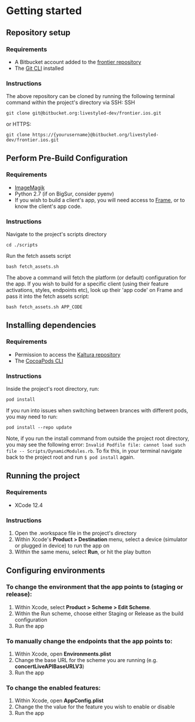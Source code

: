 # Getting started

## Repository setup

### Requirements
- A Bitbucket account added to the [frontier repository](https://bitbucket.org/livestyled-dev/frontier.ios/src/master/)
- The [Git CLI](https://git-scm.com/book/en/v2/Getting-Started-Installing-Git) installed

### Instructions
The above repository can be cloned by running the following terminal command within the project's directory via SSH:
SSH
```
git clone git@bitbucket.org:livestyled-dev/frontier.ios.git
```
or HTTPS:
```
git clone https://{yourusername}@bitbucket.org/livestyled-dev/frontier.ios.git
```
## Perform Pre-Build Configuration

### Requirements
* [ImageMagik](https://imagemagick.org/script/download.php#macosx)
* Python 2.7 (if on BigSur, consider pyenv)
* If you wish to build a client's app, you will need access to [Frame](https://frame.realifetech.com/), or to know the client's app code.

### Instructions

Navigate to the project's scripts directory
```
cd ./scripts
```
Run the fetch assets script
```
bash fetch_assets.sh
```

The above a command will fetch the platform (or default) configuration for the app. If you wish to build for a specific client (using their feature activations, styles, endpoints etc), look up their 'app code' on Frame and pass it into the fetch assets script:
```
bash fetch_assets.sh APP_CODE
```

## Installing dependencies

### Requirements
- Permission to access the [Kaltura repository](https://livestyledios@bitbucket.org/livestyled-dev/kaltura-ios-sdk.git)
- The [CocoaPods CLI](https://cocoapods.org)

### Instructions
Inside the project's root directory, run:
```
pod install
```
If you run into issues when switching between brances with different pods, you may need to run:
```
pod install --repo update
```
Note, if you run the install command from outside the project root directory, you may see the following error: `Invalid Podfile file: cannot load such file -- Scripts/DynamicModules.rb`. To fix this, in your terminal navigate back to the project root and run `$ pod install` again.

## Running the project

### Requirements
- XCode 12.4

### Instructions
1. Open the .workspace file in the project's directory
2. Within Xcode's **Product > Destination** menu, select a device (simulator or plugged in device) to run the app on
3. Within the same menu, select **Run**, or hit the play button

## Configuring environments
### To change the environment that the app points to (staging or release):
1. Within Xcode, select **Product > Scheme > Edit Scheme**.
2. Within the Run scheme, choose either Staging or Release as the build configuration
3. Run the app

### To manually change the endpoints that the app points to:
1. Within Xcode, open **Environments.plist**
2. Change the base URL for the scheme you are running (e.g. **concertLiveAPIBaseURLV3**)
3. Run the app

### To change the enabled features:
1. Within Xcode, open **AppConfig.plist**
2. Change the the value for the feature you wish to enable or disable
3. Run the app